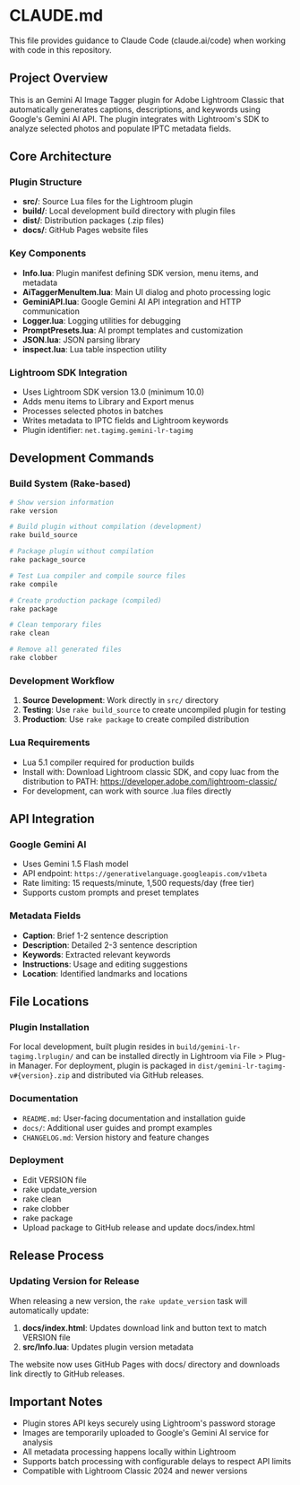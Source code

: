 # CLAUDE.md

This file provides guidance to Claude Code (claude.ai/code) when working with code in this repository.

## Project Overview

This is an Gemini AI Image Tagger plugin for Adobe Lightroom Classic that automatically generates captions, descriptions, and keywords using Google's Gemini AI API. The plugin integrates with Lightroom's SDK to analyze selected photos and populate IPTC metadata fields.

## Core Architecture

### Plugin Structure
- **src/**: Source Lua files for the Lightroom plugin
- **build/**: Local development build directory with plugin files
- **dist/**: Distribution packages (.zip files)
- **docs/**: GitHub Pages website files

### Key Components
- **Info.lua**: Plugin manifest defining SDK version, menu items, and metadata
- **AiTaggerMenuItem.lua**: Main UI dialog and photo processing logic
- **GeminiAPI.lua**: Google Gemini AI API integration and HTTP communication
- **Logger.lua**: Logging utilities for debugging
- **PromptPresets.lua**: AI prompt templates and customization
- **JSON.lua**: JSON parsing library
- **inspect.lua**: Lua table inspection utility

### Lightroom SDK Integration
- Uses Lightroom SDK version 13.0 (minimum 10.0)
- Adds menu items to Library and Export menus
- Processes selected photos in batches
- Writes metadata to IPTC fields and Lightroom keywords
- Plugin identifier: `net.tagimg.gemini-lr-tagimg`

## Development Commands

### Build System (Rake-based)
```bash
# Show version information
rake version

# Build plugin without compilation (development)
rake build_source

# Package plugin without compilation
rake package_source

# Test Lua compiler and compile source files
rake compile

# Create production package (compiled)
rake package

# Clean temporary files
rake clean

# Remove all generated files
rake clobber
```

### Development Workflow
1. **Source Development**: Work directly in `src/` directory
2. **Testing**: Use `rake build_source` to create uncompiled plugin for testing
3. **Production**: Use `rake package` to create compiled distribution

### Lua Requirements
- Lua 5.1 compiler required for production builds
- Install with: Download Lightroom classic SDK, and copy luac from the distribution to PATH: https://developer.adobe.com/lightroom-classic/
- For development, can work with source .lua files directly

## API Integration

### Google Gemini AI
- Uses Gemini 1.5 Flash model
- API endpoint: `https://generativelanguage.googleapis.com/v1beta`
- Rate limiting: 15 requests/minute, 1,500 requests/day (free tier)
- Supports custom prompts and preset templates

### Metadata Fields
- **Caption**: Brief 1-2 sentence description
- **Description**: Detailed 2-3 sentence description  
- **Keywords**: Extracted relevant keywords
- **Instructions**: Usage and editing suggestions
- **Location**: Identified landmarks and locations

## File Locations

### Plugin Installation
For local development, built plugin resides in `build/gemini-lr-tagimg.lrplugin/` and can be installed directly in Lightroom via File > Plug-in Manager.
For deployment, plugin is packaged in `dist/gemini-lr-tagimg-v#{version}.zip` and distributed via GitHub releases.

### Documentation
- `README.md`: User-facing documentation and installation guide
- `docs/`: Additional user guides and prompt examples
- `CHANGELOG.md`: Version history and feature changes

### Deployment
- Edit VERSION file
- rake update_version
- rake clean
- rake clobber
- rake package
- Upload package to GitHub release and update docs/index.html

## Release Process

### Updating Version for Release
When releasing a new version, the `rake update_version` task will automatically update:
1. **docs/index.html**: Updates download link and button text to match VERSION file
2. **src/Info.lua**: Updates plugin version metadata

The website now uses GitHub Pages with docs/ directory and downloads link directly to GitHub releases.

## Important Notes

- Plugin stores API keys securely using Lightroom's password storage
- Images are temporarily uploaded to Google's Gemini AI service for analysis
- All metadata processing happens locally within Lightroom
- Supports batch processing with configurable delays to respect API limits
- Compatible with Lightroom Classic 2024 and newer versions